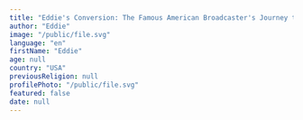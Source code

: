 ```yaml
---
title: "Eddie's Conversion: The Famous American Broadcaster's Journey to Islam"
author: "Eddie"
image: "/public/file.svg"
language: "en"
firstName: "Eddie"
age: null
country: "USA"
previousReligion: null
profilePhoto: "/public/file.svg"
featured: false
date: null
---
```


